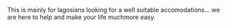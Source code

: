 This is mainly for lagosians looking for a well suitable accomodations... we are here to help and make your life muchmore easy.